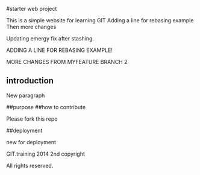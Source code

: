 #starter web project


This is a simple website for learning GIT
Adding a line for rebasing example
Then more changes

Updating emergy fix after stashing.


ADDING A LINE FOR REBASING EXAMPLE!

MORE CHANGES FROM MYFEATURE BRANCH 2

## introduction

New paragraph

##purpose
##how to contribute


Please fork this repo

##deployment

new for deployment


GIT.training 2014
2nd copyright

All rights reserved.

